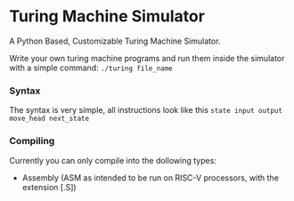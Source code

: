 # Turing Machine Simulator
A Python Based, Customizable Turing Machine Simulator.


Write your own turing machine programs and run them inside the simulator with a simple command:
```./turing file_name```

### Syntax

The syntax is very simple, all instructions look like this `state input output move_head next_state`

### Compiling

Currently you can only compile into the dollowing types:
* Assembly (ASM as intended to be run on RISC-V processors, with the extension [.S])
